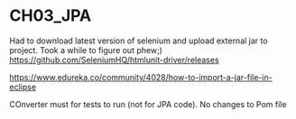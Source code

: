 # CH03_JPA


Had to download latest version of selenium and upload external jar to project. Took a while to figure out phew;)
https://github.com/SeleniumHQ/htmlunit-driver/releases

https://www.edureka.co/community/4028/how-to-import-a-jar-file-in-eclipse

COnverter must for tests to run (not for JPA code).
No changes to Pom file
